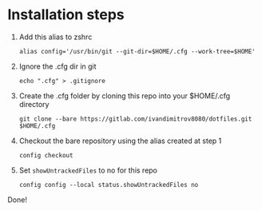 # Installation steps

1. Add this alias to zshrc

	`alias config='/usr/bin/git --git-dir=$HOME/.cfg --work-tree=$HOME'`

3. Ignore the .cfg dir in git

	`echo ".cfg" > .gitignore`

4. Create the .cfg folder by cloning this repo into your $HOME/.cfg directory

	`git clone --bare https://gitlab.com/ivandimitrov8080/dotfiles.git $HOME/.cfg`

5. Checkout the bare repository using the alias created at step 1

	`config checkout`

6. Set `showUntrackedFiles` to no for this repo

	`config config --local status.showUntrackedFiles no`

Done!

